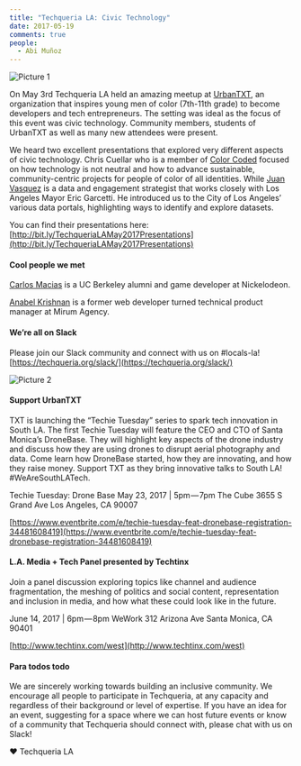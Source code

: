 ```yaml
---
title: "Techqueria LA: Civic Technology"
date: 2017-05-19
comments: true
people:
  - Abi Muñoz
---
```


![Picture 1](https://cdn-images-1.medium.com/max/800/1*NwJnxS9-NC0gzA_Gjve2EQ.jpeg)

On May 3rd Techqueria LA held an amazing meetup at [UrbanTXT](http://exploringtech.org/), an organization that inspires young men of color (7th-11th grade) to become developers and tech entrepreneurs. The setting was ideal as the focus of this event was civic technology. Community members, students of UrbanTXT as well as many new attendees were present.

We heard two excellent presentations that explored very different aspects of civic technology. Chris Cuellar who is a member of [Color Coded](http://colorcoded.la/) focused on how technology is not neutral and how to advance sustainable, community-centric projects for people of color of all identities. While [Juan Vasquez](https://www.linkedin.com/in/juansvas/) is a data and engagement strategist that works closely with Los Angeles Mayor Eric Garcetti. He introduced us to the City of Los Angeles’ various data portals, highlighting ways to identify and explore datasets.

You can find their presentations here: [http://bit.ly/TechqueriaLAMay2017Presentations](http://bit.ly/TechqueriaLAMay2017Presentations)

#### Cool people we met

[Carlos Macias](https://www.linkedin.com/in/carlosamacias) is a UC Berkeley alumni and game developer at Nickelodeon.

[Anabel Krishnan](https://www.linkedin.com/in/anabelkrishnan/) is a former web developer turned technical product manager at Mirum Agency.

#### We’re all on Slack

Please join our Slack community and connect with us on #locals-la!
[https://techqueria.org/slack/](https://techqueria.org/slack/)

![Picture 2](https://cdn-images-1.medium.com/max/800/1*dP4mIhISk7EKhz1Dgd1BGA.jpeg)

#### Support UrbanTXT

TXT is launching the “Techie Tuesday” series to spark tech innovation in South LA. The first Techie Tuesday will feature the CEO and CTO of Santa Monica’s DroneBase. They will highlight key aspects of the drone industry and discuss how they are using drones to disrupt aerial photography and data. Come learn how DroneBase started, how they are innovating, and how they raise money. Support TXT as they bring innovative talks to South LA! #WeAreSouthLATech.

Techie Tuesday: Drone Base
May 23, 2017 | 5pm — 7pm
The Cube
3655 S Grand Ave
Los Angeles, CA 90007

[https://www.eventbrite.com/e/techie-tuesday-feat-dronebase-registration-34481608419](https://www.eventbrite.com/e/techie-tuesday-feat-dronebase-registration-34481608419)

#### L.A. Media + Tech Panel presented by Techtinx

Join a panel discussion exploring topics like channel and audience fragmentation, the meshing of politics and social content, representation and inclusion in media, and how what these could look like in the future.

June 14, 2017 | 6pm — 8pm
WeWork
312 Arizona Ave
Santa Monica, CA 90401

[http://www.techtinx.com/west](http://www.techtinx.com/west)

#### Para todos todo

We are sincerely working towards building an inclusive community. We encourage all people to participate in Techqueria, at any capacity and regardless of their background or level of expertise. If you have an idea for an event, suggesting for a space where we can host future events or know of a community that Techqueria should connect with, please chat with us on Slack!

❤ Techqueria LA
